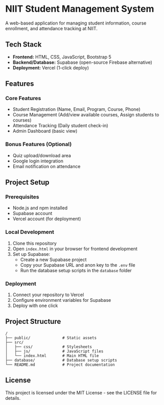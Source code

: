 # NIIT Student Management System

A web-based application for managing student information, course enrollment, and attendance tracking at NIIT.

## Tech Stack

- **Frontend:** HTML, CSS, JavaScript, Bootstrap 5
- **Backend/Database:** Supabase (open-source Firebase alternative)
- **Deployment:** Vercel (1-click deploy)

## Features

### Core Features
- Student Registration (Name, Email, Program, Course, Phone)
- Course Management (Add/view available courses, Assign students to courses)
- Attendance Tracking (Daily student check-in)
- Admin Dashboard (basic view)

### Bonus Features (Optional)
- Quiz upload/download area
- Google login integration
- Email notification on attendance

## Project Setup

### Prerequisites
- Node.js and npm installed
- Supabase account
- Vercel account (for deployment)

### Local Development
1. Clone this repository
2. Open `index.html` in your browser for frontend development
3. Set up Supabase:
   - Create a new Supabase project
   - Copy your Supabase URL and anon key to the `.env` file
   - Run the database setup scripts in the `database` folder

### Deployment
1. Connect your repository to Vercel
2. Configure environment variables for Supabase
3. Deploy with one click

## Project Structure
```
/
├── public/              # Static assets
├── src/
│   ├── css/             # Stylesheets
│   ├── js/              # JavaScript files
│   └── index.html       # Main HTML file
├── database/            # Database setup scripts
└── README.md            # Project documentation
```

## License
This project is licensed under the MIT License - see the LICENSE file for details.
